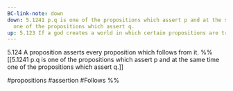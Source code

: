 ```yaml
---
BC-link-note: down
down: 5.1241 p.q is one of the propositions which assert p and at the same time
  one of the propositions which assert q.
up: 5.123 If a god creates a world in which certain propositions are true
---
```

5.124 A proposition asserts every proposition which follows from it.
%%
[[5.1241 p.q is one of the propositions which assert p and at the same time one of the propositions which assert q.]]

#propositions #assertion #Follows %%